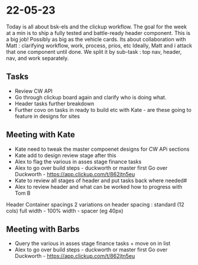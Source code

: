 # 22-05-23

Today is all about bsk-els and the clickup workflow. The goal for the week at a min is to ship a fully tested and battle-ready header component. This is a big job! Possibly as big as the vehicle cards.
Its about collaboration with Matt : clarifying workflow, work, process, prios, etc
Ideally, Matt and i attack that one component until done. We split it by sub-task : top nav, header, nav, and work separately.

## Tasks
- Review CW API
- Go through clickup board again and clarify who is doing what.
- Header tasks further breakdown
- Further covo on tasks in ready to build etc with Kate - are these going to feature in designs for sites

## Meeting with Kate
- Kate need to tweak the master compoenet designs for CW APi sections
- Kate add to design review stage after this
- Alex to flag the various in asses stage finance tasks
- Alex to go over build steps - duckworth or master first
Go over Duckworth - https://app.clickup.com/t/862jtn5eu
- Kate to review all stages of header and put tasks back where needed#
- Alex to review header and what can be worked  how to progress with Tom B

Header
Container spacings
2 variations on header spacing :
standard (12 cols)
full width - 100% width - spacer (eg 40px)

## Meeting with Barbs
- Query the various in asses stage finance tasks + move on in list
- Alex to go over build steps - duckworth or master first
Go over Duckworth - https://app.clickup.com/t/862jtn5eu
